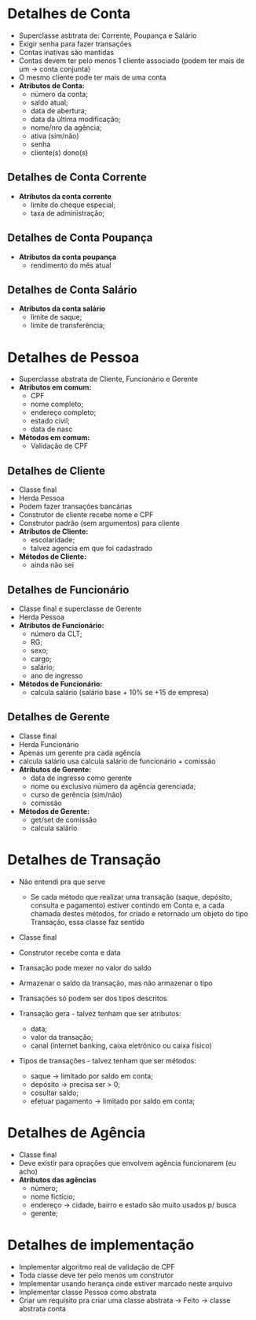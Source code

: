 # Detalhes de Conta

- Superclasse asbtrata de: Corrente, Poupança e Salário
- Exigir senha para fazer transações
- Contas inativas são mantidas
- Contas devem ter pelo menos 1 cliente associado (podem ter mais de um -> conta conjunta)
- O mesmo cliente pode ter mais de uma conta
- **Atributos de Conta:**
    - número da conta;
    - saldo atual;
    - data de abertura;
    - data da última modificação;
    - nome/nro da agência;
    - ativa (sim/não)
    - senha
    - cliente(s) dono(s)

## Detalhes de Conta Corrente

- **Atributos da conta corrente**
    - limite do cheque especial;
    - taxa de administração;

## Detalhes de Conta Poupança

- **Atributos da conta poupança**
    - rendimento do mês atual

## Detalhes de Conta Salário

- **Atributos da conta salário**
    - limite de saque;
    - limite de transferência;


# Detalhes de Pessoa

- Superclasse abstrata de Cliente, Funcionário e Gerente
- **Atributos em comum:**
    - CPF
    - nome completo;
    - endereço completo;
    - estado civil;
    - data de nasc
- **Métodos em comum:**
    - Validação de CPF

## Detalhes de Cliente

- Classe final
- Herda Pessoa
- Podem fazer transações bancárias
- Construtor de cliente recebe nome e CPF
- Construtor padrão (sem argumentos) para cliente
- **Atributos de Cliente:**
    - escolaridade;
    - talvez agencia em que foi cadastrado
- **Métodos de Cliente:**
    - ainda não sei

## Detalhes de Funcionário

- Classe final e superclasse de Gerente
- Herda Pessoa
- **Atributos de Funcionário:**
    - número da CLT;
    - RG;
    - sexo;
    - cargo;
    - salário;
    - ano de ingresso
- **Métodos de Funcionário:**
    - calcula salário (salário base + 10% se +15 de empresa)

## Detalhes de Gerente

- Classe final
- Herda Funcionário
- Apenas um gerente pra cada agência
- calcula salário usa calcula salário de funcionário + comissão
- **Atributos de Gerente:**
    - data de ingresso como gerente
    - nome ou exclusivo número da agência gerenciada;
    - curso de gerência (sim/não)
    - comissão
- **Métodos de Gerente:**
    - get/set de comissão
    - calcula salário

# Detalhes de Transação

- Não entendi pra que serve
    - Se cada método que realizar uma transação (saque, depósito, consulta e pagamento) estiver contindo em Conta e, a cada chamada destes métodos, for criado e retornado um objeto do tipo Transação, essa classe faz sentido

- Classe final
- Construtor recebe conta e data
- Transação pode mexer no valor do saldo
- Armazenar o saldo da transação, mas não armazenar o tipo
- Transações só podem ser dos tipos descritos

- Transação gera - talvez tenham que ser atributos:
    - data;
    - valor da transação;
    - canal (internet banking, caixa eletrônico ou caixa físico)
- Tipos de transações - talvez tenham que ser métodos:
    - saque -> limitado por saldo em conta;
    - depósito -> precisa ser > 0;
    - cosultar saldo;
    - efetuar pagamento -> limitado por saldo em conta;

# Detalhes de Agência

- Classe final
- Deve existir para oprações que envolvem agência funcionarem (eu acho)
- **Atributos das agências**
    - número;
    - nome fictício;
    - endereço -> cidade, bairro e estado são muito usados p/ busca
    - gerente;

# Detalhes de implementação

- Implementar algoritmo real de validação de CPF
- Toda classe deve ter pelo menos um construtor
- Implementar usando herança onde estiver marcado neste arquivo
- Implementar classe Pessoa como abstrata
- Criar um requisito pra criar uma classe abstrata -> Feito -> classe abstrata conta